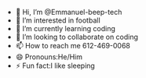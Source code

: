 - 👋 Hi, I’m @Emmanuel-beep-tech
- 👀 I’m interested in football
- 🌱 I’m currently learning coding
- 💞️ I’m looking to collaborate on coding
- 📫 How to reach me 612-469-0068
- 😄 Pronouns:He/Him
- ⚡ Fun fact:I like sleeping

<!---
Emmanuel-beep-tech/Emmanuel-beep-tech is a ✨ special ✨ repository because its `README.md` (this file) appears on your GitHub profile.
You can click the Preview link to take a look at your changes.
--->
